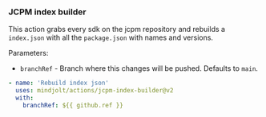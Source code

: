 ### JCPM index builder

This action grabs every sdk on the jcpm repository and rebuilds a `index.json` with all the `package.json` with names and versions.


Parameters:

* `branchRef` - Branch where this changes will be pushed. Defaults to `main`.

```yaml
- name: 'Rebuild index json'
  uses: mindjolt/actions/jcpm-index-builder@v2
  with:
    branchRef: ${{ github.ref }}
```
